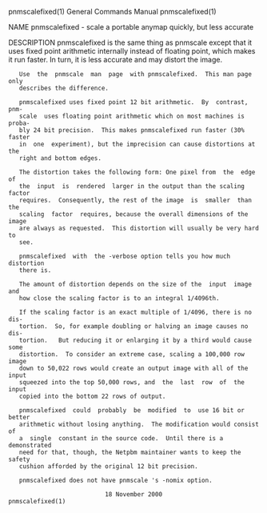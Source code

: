 pnmscalefixed(1)           General Commands Manual           pnmscalefixed(1)

NAME
       pnmscalefixed - scale a portable anymap quickly, but less accurate

DESCRIPTION
       pnmscalefixed  is the same thing as pnmscale except that it uses fixed
       point arithmetic internally instead of floating point, which makes  it
       run faster.  In turn, it is less accurate and may distort the image.

       Use  the  pnmscale  man  page  with pnmscalefixed.  This man page only
       describes the difference.

       pnmscalefixed uses fixed point 12 bit arithmetic.  By  contrast,  pnm‐
       scale  uses floating point arithmetic which on most machines is proba‐
       bly 24 bit precision.  This makes pnmscalefixed run faster (30% faster
       in  one  experiment), but the imprecision can cause distortions at the
       right and bottom edges.

       The distortion takes the following form: One pixel from  the  edge  of
       the  input  is  rendered  larger in the output than the scaling factor
       requires.  Consequently, the rest of the image  is  smaller  than  the
       scaling  factor  requires, because the overall dimensions of the image
       are always as requested.  This distortion will usually be very hard to
       see.

       pnmscalefixed  with  the -verbose option tells you how much distortion
       there is.

       The amount of distortion depends on the size of the  input  image  and
       how close the scaling factor is to an integral 1/4096th.

       If the scaling factor is an exact multiple of 1/4096, there is no dis‐
       tortion.  So, for example doubling or halving an image causes no  dis‐
       tortion.   But reducing it or enlarging it by a third would cause some
       distortion.  To consider an extreme case, scaling a 100,000 row  image
       down to 50,022 rows would create an output image with all of the input
       squeezed into the top 50,000 rows, and  the  last  row  of  the  input
       copied into the bottom 22 rows of output.

       pnmscalefixed  could  probably  be  modified  to  use 16 bit or better
       arithmetic without losing anything.  The modification would consist of
       a  single  constant in the source code.  Until there is a demonstrated
       need for that, though, the Netpbm maintainer wants to keep the  safety
       cushion afforded by the original 12 bit precision.

       pnmscalefixed does not have pnmscale 's -nomix option.

                               18 November 2000              pnmscalefixed(1)
